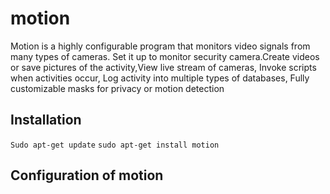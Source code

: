 # motion

Motion is a highly configurable program that monitors video signals from 
many types of cameras.
Set it up to monitor security camera.Create videos or save pictures of 
the activity,View live stream of cameras,
Invoke scripts when activities occur,
Log activity into multiple types of databases,
Fully customizable masks for privacy or motion detection

## Installation
`
 Sudo apt-get update
`
`sudo apt-get install motion
`
## Configuration of motion


